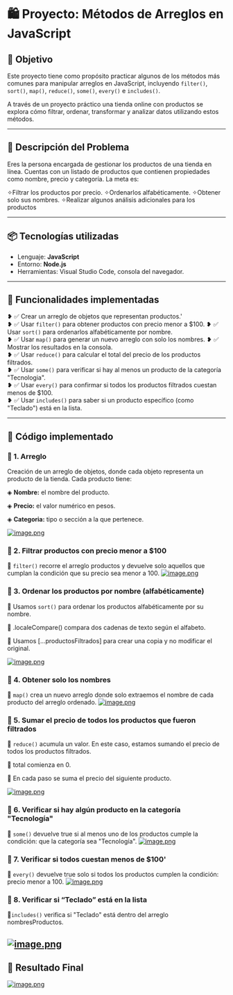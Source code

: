 # 🛍️ Proyecto: Métodos de Arreglos en JavaScript

## 📌 Objetivo

Este proyecto tiene como propósito practicar algunos de los métodos más comunes para manipular arreglos en JavaScript, incluyendo `filter()`, `sort()`, `map()`, `reduce()`, `some()`, `every()` e `includes()`.

A través de un proyecto práctico una tienda online con productos se explora cómo filtrar, ordenar, transformar y analizar datos utilizando estos métodos.

---

## 🧠 Descripción del Problema

Eres la persona encargada de gestionar los productos de una tienda en línea. Cuentas con un listado de productos que contienen propiedades como nombre, precio y categoría. La meta es:

✧Filtrar los productos por precio.
✧Ordenarlos alfabéticamente.
✧Obtener solo sus nombres.
✧Realizar algunos análisis adicionales para los productos

---

## 📦 Tecnologías utilizadas

- Lenguaje: **JavaScript**
- Entorno: **Node.js**
- Herramientas: Visual Studio Code, consola del navegador.

---

## 🧩 Funcionalidades implementadas

❥ ✅ Crear un arreglo de objetos que representan productos.'   
❥ ✅ Usar `filter()` para obtener productos con precio menor a $100.
❥ ✅ Usar `sort()` para ordenarlos alfabéticamente por nombre.  
❥ ✅ Usar `map()` para generar un nuevo arreglo con solo los nombres. 
❥ ✅ Mostrar los resultados en la consola.  
❥ ✅ Usar `reduce()` para calcular el total del precio de los productos filtrados.  
❥ ✅ Usar `some()` para verificar si hay al menos un producto de la categoría "Tecnologia".  
❥ ✅ Usar `every()` para confirmar si todos los productos filtrados cuestan menos de $100.  
❥ ✅ Usar `includes()` para saber si un producto específico (como "Teclado") está en la lista.

---
## 📝 Código implementado
### 🔸 1. Arreglo
Creación de un arreglo de objetos, donde cada objeto representa un producto de la tienda. Cada producto tiene:

◈ **Nombre:** el nombre del producto.

◈ **Precio:** el valor numérico en pesos.

◈ **Categoria:** tipo o sección a la que pertenece.

[![image.png](https://i.postimg.cc/MZRqcn5w/image.png)](https://postimg.cc/YjpJZqTD)

### 🔸 2. Filtrar productos con precio menor a $100
📌 `filter()` recorre el arreglo productos y devuelve solo aquellos que cumplan la condición que su precio sea menor a 100.
[![image.png](https://i.postimg.cc/nLgfrxQM/image.png)](https://postimg.cc/xkv4pW5S)

### 🔸 3. Ordenar los productos por nombre (alfabéticamente)
📌 Usamos `sort()` para ordenar los productos alfabéticamente por su nombre.

🔧 .localeCompare() compara dos cadenas de texto según el alfabeto.

📌 Usamos [...productosFiltrados] para crear una copia y no modificar el original.

[![image.png](https://i.postimg.cc/gJhF67vs/image.png)](https://postimg.cc/WFsfBXYq)

### 🔸 4. Obtener solo los nombres
📌 `map()` crea un nuevo arreglo donde solo extraemos el nombre de cada producto del arreglo ordenado.
[![image.png](https://i.postimg.cc/Bb5rm171/image.png)](https://postimg.cc/LgXQXhpH)

### 🔸 5. Sumar el precio de todos los productos que fueron filtrados
💠 `reduce()` acumula un valor. En este caso, estamos sumando el precio de todos los productos filtrados.

💠 total comienza en 0.

💠 En cada paso se suma el precio del siguiente producto.

[![image.png](https://i.postimg.cc/BZyP3P6G/image.png)](https://postimg.cc/qgsvXRym)
### 🔸 6. Verificar si hay algún producto en la categoría "Tecnología"
📌 `some()` devuelve true si al menos uno de los productos cumple la condición: que la categoría sea "Tecnología".
[![image.png](https://i.postimg.cc/s2Vvmpn5/image.png)](https://postimg.cc/4YSfNhR3)

### 🔸 7. Verificar si todos cuestan menos de $100'
📌 `every()` devuelve true solo si todos los productos cumplen la condición: precio menor a 100.
[![image.png](https://i.postimg.cc/rzXprW00/image.png)](https://postimg.cc/K3fFX15x)

### 🔸 8. Verificar si “Teclado” está en la lista
📌`includes()` verifica si "Teclado" está dentro del arreglo nombresProductos.

[![image.png](https://i.postimg.cc/KcKrt23x/image.png)](https://postimg.cc/MXSQ8gYF)
---
## 🔎 Resultado Final 
[![image.png](https://i.postimg.cc/2jPdwKnv/image.png)](https://postimg.cc/nMGQVTRc)